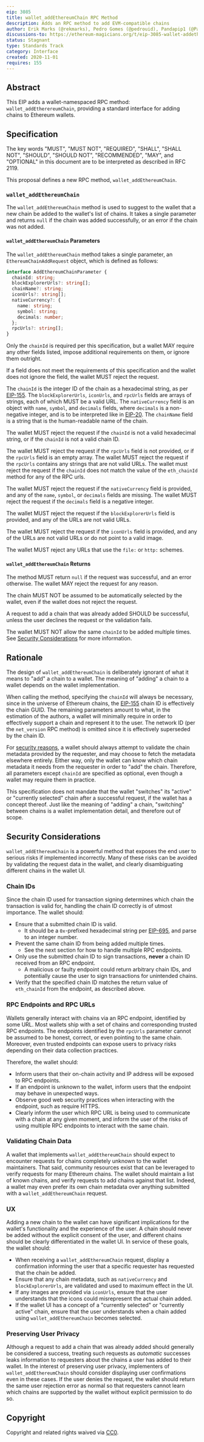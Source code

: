 ```yaml
---
eip: 3085
title: wallet_addEthereumChain RPC Method
description: Adds an RPC method to add EVM-compatible chains
author: Erik Marks (@rekmarks), Pedro Gomes (@pedrouid), Pandapip1 (@Pandapip1)
discussions-to: https://ethereum-magicians.org/t/eip-3085-wallet-addethereumchain/5469
status: Stagnant
type: Standards Track
category: Interface
created: 2020-11-01
requires: 155
---
```


## Abstract

This EIP adds a wallet-namespaced RPC method: `wallet_addEtherereumChain`, providing a standard interface for adding chains to Ethereum wallets.

## Specification

The key words "MUST", "MUST NOT", "REQUIRED", "SHALL", "SHALL NOT", "SHOULD", "SHOULD NOT", "RECOMMENDED", "MAY", and "OPTIONAL" in this document are to be interpreted as described in RFC 2119.

This proposal defines a new RPC method, `wallet_addEthereumChain`.

### `wallet_addEthereumChain`

The `wallet_addEthereumChain` method is used to suggest to the wallet that a new chain be added to the wallet's list of chains. It takes a single parameter and returns `null` if the chain was added successfully, or an error if the chain was not added.

#### `wallet_addEthereumChain` Parameters

The `wallet_addEthereumChain` method takes a single parameter, an `EthereumChainAddRequest` object, which is defined as follows:

```typescript
interface AddEthereumChainParameter {
  chainId: string;
  blockExplorerUrls?: string[];
  chainName?: string;
  iconUrls?: string[];
  nativeCurrency?: {
    name: string;
    symbol: string;
    decimals: number;
  };
  rpcUrls?: string[];
}
```

Only the `chainId` is required per this specification, but a wallet MAY require any other fields listed, impose additional requirements on them, or ignore them outright.

If a field does not meet the requirements of this specification and the wallet does not ignore the field, the wallet MUST reject the request.

The `chainId` is the integer ID of the chain as a hexadecimal string, as per [EIP-155](./eip-155.md). The `blockExplorerUrls`, `iconUrls`, and `rpcUrls` fields are arrays of strings, each of which MUST be a valid URL. The `nativeCurrency` field is an object with `name`, `symbol`, and `decimals` fields, where `decimals` is a non-negative integer, and is to be interpreted like in [EIP-20](./eip-20.md). The `chainName` field is a string that is the human-readable name of the chain.

The wallet MUST reject the request if the `chainId` is not a valid hexadecimal string, or if the `chainId` is not a valid chain ID.

The wallet MUST reject the request if the `rpcUrls` field is not provided, or if the `rpcUrls` field is an empty array. The wallet MUST reject the request if the `rpcUrls` contains any strings that are not valid URLs. The wallet must reject the request if the `chainId` does not match the value of the `eth_chainId` method for any of the RPC urls.

The wallet MUST reject the request if the `nativeCurrency` field is provided, and any of the `name`, `symbol`, or `decimals` fields are missing. The wallet MUST reject the request if the `decimals` field is a negative integer.

The wallet MUST reject the request if the `blockExplorerUrls` field is provided, and any of the URLs are not valid URLs.

The wallet MUST reject the request if the `iconUrls` field is provided, and any of the URLs are not valid URLs or do not point to a valid image.

The wallet MUST reject any URLs that use the `file:` or `http:` schemes.

#### `wallet_addEthereumChain` Returns

The method MUST return `null` if the request was successful, and an error otherwise. The wallet MAY reject the request for any reason.

The chain MUST NOT be assumed to be automatically selected by the wallet, even if the wallet does not reject the request.

A request to add a chain that was already added SHOULD be successful, unless the user declines the request or the validation fails.

The wallet MUST NOT allow the same `chainId` to be added multiple times. See [Security Considerations](#security-considerations) for more information.

## Rationale

The design of `wallet_addEthereumChain` is deliberately ignorant of what it means to "add" a chain to a wallet.
The meaning of "adding" a chain to a wallet depends on the wallet implementation.

When calling the method, specifying the `chainId` will always be necessary, since in the universe of Ethereum chains, the [EIP-155](./eip-155.md) chain ID is effectively the chain GUID.
The remaining parameters amount to what, in the estimation of the authors, a wallet will minimally require in order to effectively support a chain and represent it to the user.
The network ID (per the `net_version` RPC method) is omitted since it is effectively superseded by the chain ID.

For [security reasons](#security-considerations), a wallet should always attempt to validate the chain metadata provided by the requester, and may choose to fetch the metadata elsewhere entirely.
Either way, only the wallet can know which chain metadata it needs from the requester in order to "add" the chain.
Therefore, all parameters except `chainId` are specified as optional, even though a wallet may require them in practice.

This specification does not mandate that the wallet "switches" its "active" or "currently selected" chain after a successful request, if the wallet has a concept thereof.
Just like the meaning of "adding" a chain, "switching" between chains is a wallet implementation detail, and therefore out of scope.

## Security Considerations

`wallet_addEthereumChain` is a powerful method that exposes the end user to serious risks if implemented incorrectly.
Many of these risks can be avoided by validating the request data in the wallet, and clearly disambiguating different chains in the wallet UI.

### Chain IDs

Since the chain ID used for transaction signing determines which chain the transaction is valid for, handling the chain ID correctly is of utmost importance.
The wallet should:

- Ensure that a submitted chain ID is valid.
  - It should be a `0x`-prefixed hexadecimal string per [EIP-695](./eip-695.md), and parse to an integer number.
- Prevent the same chain ID from being added multiple times.
  - See the next section for how to handle multiple RPC endpoints.
- Only use the submitted chain ID to sign transactions, **never** a chain ID received from an RPC endpoint.
  - A malicious or faulty endpoint could return arbitrary chain IDs, and potentially cause the user to sign transactions for unintended chains.
- Verify that the specified chain ID matches the return value of `eth_chainId` from the endpoint, as described above.

### RPC Endpoints and RPC URLs

Wallets generally interact with chains via an RPC endpoint, identified by some URL.
Most wallets ship with a set of chains and corresponding trusted RPC endpoints.
The endpoints identified by the `rpcUrls` parameter cannot be assumed to be honest, correct, or even pointing to the same chain.
Moreover, even trusted endpoints can expose users to privacy risks depending on their data collection practices.

Therefore, the wallet should:

- Inform users that their on-chain activity and IP address will be exposed to RPC endpoints.
- If an endpoint is unknown to the wallet, inform users that the endpoint may behave in unexpected ways.
- Observe good web security practices when interacting with the endpoint, such as require HTTPS.
- Clearly inform the user which RPC URL is being used to communicate with a chain at any given moment, and inform the user of the risks of using multiple RPC endpoints to interact with the same chain.

### Validating Chain Data

A wallet that implements `wallet_addEthereumChain` should expect to encounter requests for chains completely unknown to the wallet maintainers.
That said, community resources exist that can be leveraged to verify requests for many Ethereum chains.
The wallet should maintain a list of known chains, and verify requests to add chains against that list.
Indeed, a wallet may even prefer its own chain metadata over anything submitted with a `wallet_addEthereumChain` request.

### UX

Adding a new chain to the wallet can have significant implications for the wallet's functionality and the experience of the user.
A chain should never be added without the explicit consent of the user, and different chains should be clearly differentiated in the wallet UI.
In service of these goals, the wallet should:

- When receiving a `wallet_addEthereumChain` request, display a confirmation informing the user that a specific requester has requested that the chain be added.
- Ensure that any chain metadata, such as `nativeCurrency` and `blockExplorerUrls`, are validated and used to maximum effect in the UI.
- If any images are provided via `iconUrls`, ensure that the user understands that the icons could misrepresent the actual chain added.
- If the wallet UI has a concept of a "currently selected" or "currently active" chain, ensure that the user understands when a chain added using `wallet_addEthereumChain` becomes selected.

### Preserving User Privacy

Although a request to add a chain that was already added should generally be considered a success, treating such requests as _automatic_ successes leaks information to requesters about the chains a user has added to their wallet.
In the interest of preserving user privacy, implementers of `wallet_addEthereumChain` should consider displaying user confirmations even in these cases.
If the user denies the request, the wallet should return the same user rejection error as normal so that requesters cannot learn which chains are supported by the wallet without explicit permission to do so.

## Copyright

Copyright and related rights waived via [CC0](../LICENSE.md).
